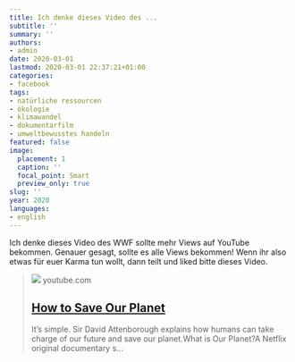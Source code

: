 ```yaml
---
title: Ich denke dieses Video des ...
subtitle: ''
summary: ''
authors:
- admin
date: 2020-03-01
lastmod: 2020-03-01 22:37:21+01:00
categories:
- facebook
tags:
- natürliche ressourcen
- ökologie
- klimawandel
- dokumentarfilm
- umweltbewusstes handeln
featured: false
image:
  placement: 1
  caption: ''
  focal_point: Smart
  preview_only: true
slug: ''
year: 2020
languages:
- english
---
```


Ich denke dieses Video des WWF sollte mehr Views auf YouTube bekommen. Genauer gesagt, sollte es alle Views bekommen! Wenn ihr also etwas für euer Karma tun wollt, dann teilt und liked bitte dieses Video.
> [![](https://i.ytimg.com/vi/0Puv0Pss33M/maxresdefault.jpg?sqp=-oaymwEmCIAKENAF8quKqQMa8AEB-AH-CYAC0AWKAgwIABABGEUgVShlMA8=&rs=AOn4CLAd6QUAIC_ZfRRgq838zKqxeLofpA)](https://www.youtube.com/watch?v=0Puv0Pss33M)
> youtube.com
> ## [How to Save Our Planet](https://www.youtube.com/watch?v=0Puv0Pss33M)
>
>It’s simple. Sir David Attenborough explains how humans can take charge of our future and save our planet.What is Our Planet?A Netflix original documentary s...